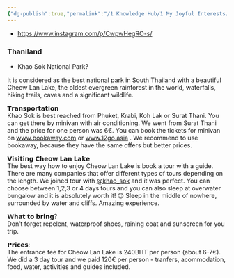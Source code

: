 ```yaml
---
{"dg-publish":true,"permalink":"/1 Knowledge Hub/1 My Joyful Interests/Travel/Bali and other near/","noteIcon":""}
---
```


- https://www.instagram.com/p/CwpwHegRO-s/


### Thaniland
- Khao Sok National Park?  
  
It is considered as the best national park in South Thailand with a beautiful Cheow Lan Lake, the oldest evergreen rainforest in the world, waterfalls, hiking trails, caves and a significant wildlife.  
  
𝗧𝗿𝗮𝗻𝘀𝗽𝗼𝗿𝘁𝗮𝘁𝗶𝗼𝗻  
Khao Sok is best reached from Phuket, Krabi, Koh Lak or Surat Thani. You can get there by minivan with air conditioning. We went from Surat Thani and the price for one person was 6€. You can book the tickets for minivan on www.bookaway.com or www.12go.asia . We recommend to use bookaway, because they have the same offers but better prices.  
  
𝗩𝗶𝘀𝗶𝘁𝗶𝗻𝗴 𝗖𝗵𝗲𝗼𝘄 𝗟𝗮𝗻 𝗟𝗮𝗸𝗲  
The best way how to enjoy Cheow Lan Lake is book a tour with a guide. There are many companies that offer different types of tours depending on the length. We joined tour with [@khao_sok](https://www.instagram.com/khao_sok/) and it was perfect. You can choose between 1,2,3 or 4 days tours and you can also sleep at overwater bungalow and it is absolutely worth it! 😍 Sleep in the middle of nowhere, surrounded by water and cliffs. Amazing experience.  
  
𝗪𝗵𝗮𝘁 𝘁𝗼 𝗯𝗿𝗶𝗻𝗴?  
Don’t forget repelent, waterproof shoes, raining coat and sunscreen for you trip.  
  
𝗣𝗿𝗶𝗰𝗲𝘀:  
The entrance fee for Cheow Lan Lake is 240BHT per person (about 6-7€). We did a 3 day tour and we paid 120€ per person - tranfers, acommodation, food, water, activities and guides included.